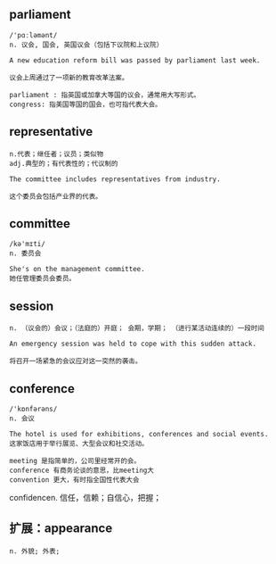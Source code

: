 ## parliament
```
/'pɑːləmənt/
n. 议会, 国会, 英国议会（包括下议院和上议院）

A new education reform bill was passed by parliament last week.

议会上周通过了一项新的教育改革法案。

parliament : 指英国或加拿大等国的议会，通常用大写形式。
congress: 指美国等国的国会，也可指代表大会。
```

## representative
```
n.代表；继任者；议员；类似物
adj.典型的；有代表性的；代议制的

The committee includes representatives from industry.

这个委员会包括产业界的代表。
```

## committee
```
/kə'mɪti/
n. 委员会

She's on the management committee.
她任管理委员会委员。
```

## session
```
n. （议会的）会议；（法庭的）开庭； 会期，学期； （进行某活动连续的）一段时间

An emergency session was held to cope with this sudden attack.

将召开一场紧急的会议应对这一突然的袭击。
```

## conference
```
/'kɒnfərəns/
n. 会议

The hotel is used for exhibitions, conferences and social events.
这家饭店用于举行展览、大型会议和社交活动。

meeting 是指简单的，公司里经常开的会。
conference 有商务论谈的意思，比meeting大
convention 更大，有时指全国性代表大会
```
confidencen. 信任，信赖；自信心，把握；
## 扩展：appearance
```
n. 外貌; 外表;
```